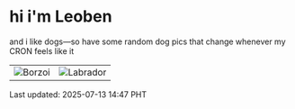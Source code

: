 # hi i'm Leoben

and i like dogs—so have some random dog pics that change whenever my CRON feels like it

|  |  |
|--------|----------|
| ![Borzoi](https://random-dog-vercel.vercel.app/api/random-borzoi?v=1752389244) | ![Labrador](https://random-dog-vercel.vercel.app/api/random-labrador?v=1752389244) |

Last updated: 2025-07-13 14:47 PHT

